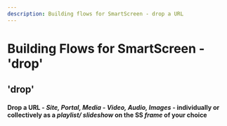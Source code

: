 ```yaml
---
description: Building flows for SmartScreen - drop a URL
---
```


# Building Flows for SmartScreen - 'drop'

## 'drop'

#### Drop a URL - _Site, Portal, Media - Video, Audio, Images_ - individually or collectively as a _playlist/ slideshow_ on the SS _frame_ of your choice



